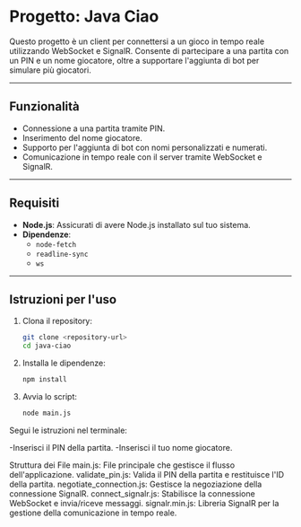 # Progetto: Java Ciao

Questo progetto è un client per connettersi a un gioco in tempo reale utilizzando WebSocket e SignalR. Consente di partecipare a una partita con un PIN e un nome giocatore, oltre a supportare l'aggiunta di bot per simulare più giocatori.

---

## **Funzionalità**
- Connessione a una partita tramite PIN.
- Inserimento del nome giocatore.
- Supporto per l'aggiunta di bot con nomi personalizzati e numerati.
- Comunicazione in tempo reale con il server tramite WebSocket e SignalR.

---

## **Requisiti**
- **Node.js**: Assicurati di avere Node.js installato sul tuo sistema.
- **Dipendenze**:
  - `node-fetch`
  - `readline-sync`
  - `ws`

---

## **Istruzioni per l'uso**
1. Clona il repository:
   ```bash
   git clone <repository-url>
   cd java-ciao
2. Installa le dipendenze:
   ```bash
   npm install
3. Avvia lo script:
   ```bash
   node main.js
Segui le istruzioni nel terminale:

  -Inserisci il PIN della partita.
  -Inserisci il tuo nome giocatore.

Struttura dei File
main.js: File principale che gestisce il flusso dell'applicazione.
validate_pin.js: Valida il PIN della partita e restituisce l'ID della partita.
negotiate_connection.js: Gestisce la negoziazione della connessione SignalR.
connect_signalr.js: Stabilisce la connessione WebSocket e invia/riceve messaggi.
signalr.min.js: Libreria SignalR per la gestione della comunicazione in tempo reale.
